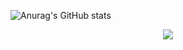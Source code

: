 ![Anurag's GitHub stats](https://github-readme-stats.vercel.app/api?username=anuraghazra&theme=dark&show_icons=true?theme=prussian)

<div align="center"> <img src="https://github-profile-trophy.vercel.app/?username=sun0225SUN" /> </div>

